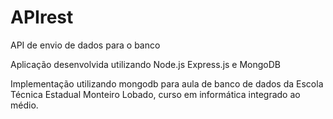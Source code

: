 # APIrest

API de envio de dados para o banco

Aplicação desenvolvida utilizando Node.js Express.js e MongoDB  

Implementação utilizando mongodb para aula de banco de dados da Escola Técnica Estadual Monteiro Lobado, curso em informática integrado ao médio.

